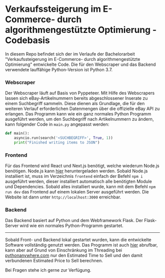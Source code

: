 # Verkaufssteigerung im E-Commerce- durch algorithmengestützte Optimierung - Codebasis
In diesem Repo befindet sich der im Verlaufe der Bachelorarbeit "Verkaufssteigerung im E-Commerce- durch algorithmengestützte Optimierung" entwickelte Code. Die für den Webscraper und das Backend verwendete lauffähige Python-Version ist Python 3.7.

### Webscraper
Der Webscraper läuft auf Basis von Pyppeteer. Mit Hilfe des Webscrapers lassen sich eBay-Artikelnummern bereits abgeschlossener Inserate zu einem Suchbegriff sammeln. Diese dienen als Grundlage, die für den weiteren Verlauf erforderlichen Datenmengen über die offizielle eBay API zu erlangen.
Das Programm kann wie ein ganz normales Python Programm ausgeführt werden, um den Suchbegriff nach Artikelnummern zu ändern, kann folgender Code in `main.py` angepasst werden:

```python
def main():
    asyncio.run(search('<SUCHBEGRIFF>', True, 1))
    print("Finished writing items to JSON")
```

### Frontend
Für das Frontend wird React und Next.js benötigt, welche wiederum Node.js benötigen. Node.js kann [hier](https://nodejs.org/en/download/) heruntergeladen werden.
Sobald Node.js installiert ist, muss im Verzeichnis `frontend` einfach der Befehl `npm i` ausgeführt werden, dieser installiert automatisch alle benötigten Module und Dependencies.
Sobald alles installiert wurde, kann mit dem Befehl `npm run dev` das Frontend auf einem lokalen Server ausgeführt werden. Die Website ist dann unter `http://localhost:3000` erreichbar.

### Backend
Das Backend basiert auf Python und dem Webframework Flask. Der Flask-Server wird wie ein normales Python-Programm gestartet.

---

Sobald Front- und Backend lokal gestartet wurden, kann die entwickelte Software vollständig genutzt werden. Das Programm ist auch [hier](https://ebay-analysis-tool.vercel.app/) abrufbar, kann aber auf Grund von Einschränkung im Threading bei [pythonanywhere.com](https://pythonanywhere.com) nur den Estimated Time to Sell und den damit verbundenen Estimated Price to Sell berechnen.

Bei Fragen stehe ich gerne zur Verfügung.
